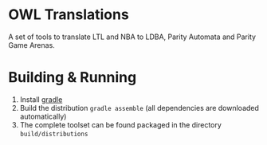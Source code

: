 # OWL Translations

A set of tools to translate LTL and NBA to LDBA, Parity Automata and Parity Game Arenas.

# Building & Running

1. Install [gradle](http://gradle.org/gradle-download/)
2. Build the distribution `gradle assemble` (all dependencies are downloaded automatically)
3. The complete toolset can be found packaged in the directory `build/distributions` 